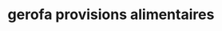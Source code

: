 ---
title: "gerofa provisions alimentaires"
url: /gonaives/gerofa-provisions-alimentaires/
shop: comodidad
---